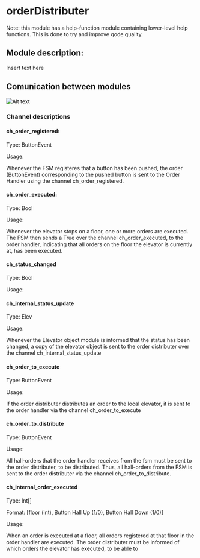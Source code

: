 
# orderDistributer

Note: this module has a help-function module containing lower-level help functions. This is done to try and improve qode quality.

## Module description:
Insert text here

## Comunication between modules
![Alt text](overview_channels.png)

### Channel descriptions
#### ch_order_registered:
Type: ButtonEvent

Usage:

Whenever the FSM registeres that a button has been pushed, the order (ButtonEvent) corresponding to the pushed button is sent to the Order Handler using the channel ch_order_registered.

#### ch_order_executed:
Type: Bool

Usage:

Whenever the elevator stops on a floor, one or more orders are executed. The FSM then sends a True over the channel ch_order_executed, to the order handler, indicating that all orders on the floor the elevator is currently at, has been executed.

#### ch_status_changed
Type: Bool

Usage:

#### ch_internal_status_update
Type: Elev

Usage:

Whenever the Elevator object module is informed that the status has been changed, a copy of the elevator object is sent to the order distributer over the channel ch_internal_status_update


#### ch_order_to_execute
Type: ButtonEvent

Usage:

If the order distributer distributes an order to the local elevator, it is sent to the order handler via the channel ch_order_to_execute

#### ch_order_to_distribute
Type: ButtonEvent

Usage:

All hall-orders that the order handler receives from the fsm must be sent to the order distributer, to be distributed. Thus, all hall-orders from the FSM is sent to the order distributer via the channel ch_order_to_distribute.

#### ch_internal_order_executed
Type: Int[]

Format: [floor (int), Button Hall Up (1/0), Button Hall Down (1/0)]

Usage:

When an order is executed at a floor, all orders registered at that floor in the order handler are executed. The order distributer must be informed of which orders the elevator has executed, to be able to 

